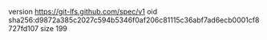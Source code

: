 version https://git-lfs.github.com/spec/v1
oid sha256:d9872a385c2027c594b5346f0af206c81115c36abf7ad6ecb0001cf8727fd107
size 199
